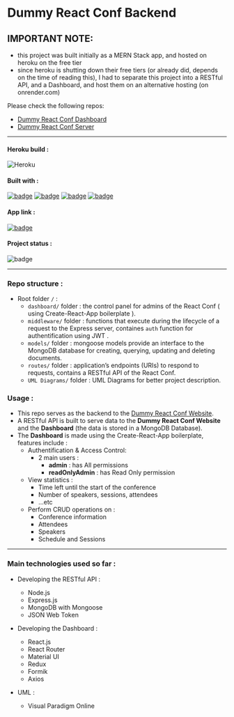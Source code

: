 # Dummy React Conf Backend

## IMPORTANT NOTE:
- this project was built initially as a MERN Stack app, and hosted on heroku on the free tier
- since heroku is shutting down their free tiers (or already did, depends on the time of reading this), I had to separate this project into a RESTful API, and a Dashboard, and host them on an alternative hosting (on onrender.com)

Please check the following repos:
- [Dummy React Conf Dashboard](https://github.com/salimdellali/dummy-react-conf-dashboard)
- [Dummy React Conf Server](https://github.com/salimdellali/dummy-react-conf-server)

---

#### Heroku build :

![Heroku](https://pyheroku-badge.herokuapp.com/?app=dummy-react-conf-backend&style=flat)

#### Built with :

[![badge](https://img.shields.io/static/v1?logo=mongodb&logoColor=ffffff&message=MongoDB&label=%20&color=47a248&style=flat)](https://www.mongodb.com/3)
[![badge](https://img.shields.io/static/v1?logo=express&logoColor=ffffff&message=Express.js&label=%20&color=000000&style=flat)](https://expressjs.com)
[![badge](https://img.shields.io/static/v1?logo=react&logoColor=61DAFB&message=React.js&label=%20&color=gray&style=flat)](https://reactjs.org)
[![badge](https://img.shields.io/static/v1?logo=node.js&logoColor=ffffff&message=Node.js&label=%20&color=339933&style=flat)](https://nodejs.org/en/)

#### App link :

[![badge](https://img.shields.io/static/v1?label=Visit%20Dashboard&message=Here&color=61DAFB&style=flat)](https://dummy-react-conf-backend.herokuapp.com)

#### Project status :

![badge](https://img.shields.io/badge/Project%20Status-Deprecated-important)

---

### Repo structure :

- Root folder `/` :
  - `dashboard/` folder : the control panel for admins of the React Conf ( using Create-React-App boilerplate ).
  - `middleware/` folder : functions that execute during the lifecycle of a request to the Express server, containes `auth` function for authentification using JWT .
  - `models/` folder : mongoose models provide an interface to the MongoDB database for creating, querying, updating and deleting documents.
  - `routes/` folder : application’s endpoints (URIs) to respond to requests, contains a RESTful API of the React Conf.
  - `UML Diagrams/` folder : UML Diagrams for better project description.

### Usage :

- This repo serves as the backend to the [Dummy React Conf Website](https://github.com/salimdellali/dummy-react-conf-website).
- A RESTful API is built to serve data to the **Dummy React Conf Website** and the **Dashboard** (the data is stored in a MongoDB Database).
- The **Dashboard** is made using the Create-React-App boilerplate, features include :
  - Authentification & Access Control:
    - 2 main users :
      - **admin** : has All permissions
      - **readOnlyAdmin** : has Read Only permission
  - View statistics :
    - Time left until the start of the conference
    - Number of speakers, sessions, attendees
    - ...etc
  - Perform CRUD operations on :
    - Conference information
    - Attendees
    - Speakers
    - Schedule and Sessions

---

### Main technologies used so far :

- Developing the RESTful API :

  - Node.js
  - Express.js
  - MongoDB with Mongoose
  - JSON Web Token

- Developing the Dashboard :

  - React.js
  - React Router
  - Material UI
  - Redux
  - Formik
  - Axios

- UML :

  - Visual Paradigm Online
